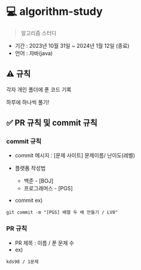 # 💻 algorithm-study
>알고리즘 스터디
- 기간 : 2023년 10월 31일 ~ 2024년 1월 12일 (종료)
- 언어 : 자바(java)

## ⚠️ 규칙
각자 개인 폴더에 푼 코드 기록

하루에 하나씩 풀기!

## ✅ PR 규칙 및 commit 규칙
### commit 규칙
- commit 메시지 : [문제 사이트] 문제이름/ 난이도(레벨)
- 플랫폼 작성법
  - 백준 - [BOJ]
  - 프로그래머스 - [PGS]
    
- commit ex)
```
git commit -m "[PGS] 배열 두 배 만들기 / LV0"
```
### PR 규칙
- PR 제목 : 이름 / 푼 문제 수
- ex)
```
kds98 / 1문제
```


